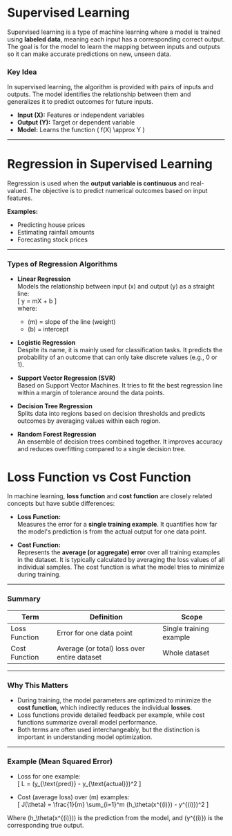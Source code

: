 # Supervised Learning

Supervised learning is a type of machine learning where a model is trained using **labeled data**, meaning each input has a corresponding correct output. The goal is for the model to learn the mapping between inputs and outputs so it can make accurate predictions on new, unseen data.  

### Key Idea
In supervised learning, the algorithm is provided with pairs of inputs and outputs. The model identifies the relationship between them and generalizes it to predict outcomes for future inputs.

- **Input (X):** Features or independent variables  
- **Output (Y):** Target or dependent variable  
- **Model:** Learns the function \( f(X) \approx Y \)  

---

# Regression in Supervised Learning
Regression is used when the **output variable is continuous** and real-valued. The objective is to predict numerical outcomes based on input features.  

**Examples:**  
- Predicting house prices  
- Estimating rainfall amounts  
- Forecasting stock prices  

---

### Types of Regression Algorithms

- **Linear Regression**  
  Models the relationship between input \(x\) and output \(y\) as a straight line:  
  \[ y = mX + b \]  
  where:  
  - \(m\) = slope of the line (weight)  
  - \(b\) = intercept  

- **Logistic Regression**  
  Despite its name, it is mainly used for classification tasks. It predicts the probability of an outcome that can only take discrete values (e.g., 0 or 1).  

- **Support Vector Regression (SVR)**  
  Based on Support Vector Machines. It tries to fit the best regression line within a margin of tolerance around the data points.  

- **Decision Tree Regression**  
  Splits data into regions based on decision thresholds and predicts outcomes by averaging values within each region.  

- **Random Forest Regression**  
  An ensemble of decision trees combined together. It improves accuracy and reduces overfitting compared to a single decision tree.  

# Loss Function vs Cost Function

In machine learning, **loss function** and **cost function** are closely related concepts but have subtle differences:

- **Loss Function:**  
  Measures the error for a **single training example**. It quantifies how far the model's prediction is from the actual output for one data point.

- **Cost Function:**  
  Represents the **average (or aggregate) error** over all training examples in the dataset. It is typically calculated by averaging the loss values of all individual samples. The cost function is what the model tries to minimize during training.

---

### Summary

| Term          | Definition                                               | Scope                    |
|---------------|----------------------------------------------------------|--------------------------|
| Loss Function | Error for one data point                                  | Single training example  |
| Cost Function | Average (or total) loss over entire dataset              | Whole dataset            |

---

### Why This Matters

- During training, the model parameters are optimized to minimize the **cost function**, which indirectly reduces the individual **losses**.
- Loss functions provide detailed feedback per example, while cost functions summarize overall model performance.
- Both terms are often used interchangeably, but the distinction is important in understanding model optimization.

---

### Example (Mean Squared Error)

- Loss for one example:  
  \[
  L = (y_{\text{pred}} - y_{\text{actual}})^2
  \]

- Cost (average loss) over \(m\) examples:  
  \[
  J(\theta) = \frac{1}{m} \sum_{i=1}^m (h_\theta(x^{(i)}) - y^{(i)})^2
  \]

Where \(h_\theta(x^{(i)})\) is the prediction from the model, and \(y^{(i)}\) is the corresponding true output.



